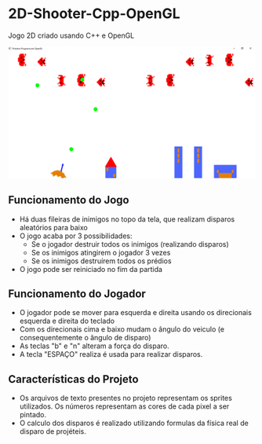 # 2D-Shooter-Cpp-OpenGL
Jogo 2D criado usando C++ e OpenGL

<img src="https://github.com/GuilhermeHiago/2D-Shooter-Cpp-OpenGL/blob/main/img/capa.png" />

## Funcionamento do Jogo

* Há duas fileiras de inimigos no topo da tela, que realizam disparos aleatórios para baixo
* O jogo acaba por 3 possibilidades: 
  * Se o jogador destruir todos os inimigos (realizando disparos)
  * Se os inimigos atingirem o jogador 3 vezes 
  * Se os inimigos destruírem todos os prédios
* O jogo pode ser reiniciado no fim da partida

## Funcionamento do Jogador

* O jogador pode se mover para esquerda e direita usando os direcionais esquerda e direita do teclado
* Com os direcionais cima e baixo mudam o ângulo do veiculo (e consequentemente o ângulo de disparo)
* As teclas "b" e "n" alteram a força do disparo.
* A tecla "ESPAÇO" realiza é usada para realizar disparos.

## Características do Projeto

* Os arquivos de texto presentes no projeto representam os sprites utilizados. Os números representam as cores de cada pixel a ser pintado.
* O calculo dos disparos é realizado utilizando formulas da física real de disparo de projéteis.

